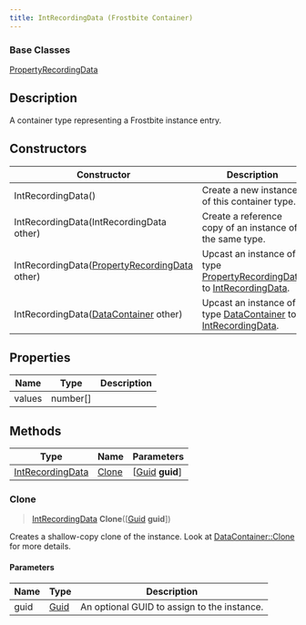 ```yaml
---
title: IntRecordingData (Frostbite Container)
---
```

### Base Classes

[PropertyRecordingData](PropertyRecordingData)

## Description

A container type representing a Frostbite instance entry.

## Constructors

| Constructor                                                                 | Description                                                                                                             |
| --------------------------------------------------------------------------- | ----------------------------------------------------------------------------------------------------------------------- |
| IntRecordingData()                                                          | Create a new instance of this container type.                                                                           |
| IntRecordingData(IntRecordingData other)                                    | Create a reference copy of an instance of the same type.                                                                |
| IntRecordingData([PropertyRecordingData](PropertyRecordingData) other)      | Upcast an instance of type [PropertyRecordingData](PropertyRecordingData) to [IntRecordingData](IntRecordingData).      |
| IntRecordingData([DataContainer](/vext/ref/cls/shr/datacontainer) other) | Upcast an instance of type [DataContainer](/vext/ref/cls/shr/datacontainer) to [IntRecordingData](IntRecordingData). |

## Properties

| Name   | Type       | Description |
| ------ | ---------- | ----------- |
| values | number\[\] |             |

## Methods

| Type                                 | Name            | Parameters                                     |
| ------------------------------------ | --------------- | ---------------------------------------------- |
| [IntRecordingData](IntRecordingData) | [Clone](#clone) | \[[Guid](/vext/ref/cls/shr/guid) **guid**\] |

### Clone

> [IntRecordingData](IntRecordingData) **Clone**(\[[Guid](/vext/ref/cls/shr/guid) **guid**\])

Creates a shallow-copy clone of the instance. Look at [DataContainer::Clone](/vext/ref/cls/shr/datacontainer#clone) for more details.

#### Parameters

| Name | Type         | Description                                 |
| ---- | ------------ | ------------------------------------------- |
| guid | [Guid](Guid) | An optional GUID to assign to the instance. |
